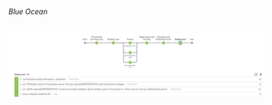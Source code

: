 ###### 	Blue Ocean
![](https://github.com/Desh96/jenkins_script/blob/master/Pipeline_hello-world/Blue_Ocean.png)
